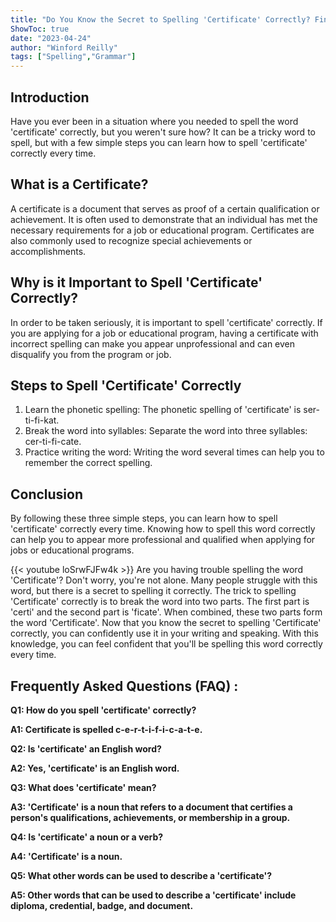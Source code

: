 ```yaml
---
title: "Do You Know the Secret to Spelling 'Certificate' Correctly? Find Out Now!"
ShowToc: true 
date: "2023-04-24"
author: "Winford Reilly" 
tags: ["Spelling","Grammar"]
---
```

## Introduction

Have you ever been in a situation where you needed to spell the word 'certificate' correctly, but you weren't sure how? It can be a tricky word to spell, but with a few simple steps you can learn how to spell 'certificate' correctly every time. 

## What is a Certificate?

A certificate is a document that serves as proof of a certain qualification or achievement. It is often used to demonstrate that an individual has met the necessary requirements for a job or educational program. Certificates are also commonly used to recognize special achievements or accomplishments. 

## Why is it Important to Spell 'Certificate' Correctly?

In order to be taken seriously, it is important to spell 'certificate' correctly. If you are applying for a job or educational program, having a certificate with incorrect spelling can make you appear unprofessional and can even disqualify you from the program or job. 

## Steps to Spell 'Certificate' Correctly

1. Learn the phonetic spelling: The phonetic spelling of 'certificate' is ser-ti-fi-kat. 
2. Break the word into syllables: Separate the word into three syllables: cer-ti-fi-cate. 
3. Practice writing the word: Writing the word several times can help you to remember the correct spelling. 

## Conclusion

By following these three simple steps, you can learn how to spell 'certificate' correctly every time. Knowing how to spell this word correctly can help you to appear more professional and qualified when applying for jobs or educational programs.

{{< youtube loSrwFJFw4k >}} 
Are you having trouble spelling the word 'Certificate'? Don't worry, you're not alone. Many people struggle with this word, but there is a secret to spelling it correctly. The trick to spelling 'Certificate' correctly is to break the word into two parts. The first part is 'certi' and the second part is 'ficate'. When combined, these two parts form the word 'Certificate'. Now that you know the secret to spelling 'Certificate' correctly, you can confidently use it in your writing and speaking. With this knowledge, you can feel confident that you'll be spelling this word correctly every time.

## Frequently Asked Questions (FAQ) :
**Q1: How do you spell 'certificate' correctly?**

**A1: Certificate is spelled c-e-r-t-i-f-i-c-a-t-e.**

**Q2: Is 'certificate' an English word?**

**A2: Yes, 'certificate' is an English word.**

**Q3: What does 'certificate' mean?**

**A3: 'Certificate' is a noun that refers to a document that certifies a person's qualifications, achievements, or membership in a group.**

**Q4: Is 'certificate' a noun or a verb?**

**A4: 'Certificate' is a noun.**

**Q5: What other words can be used to describe a 'certificate'?**

**A5: Other words that can be used to describe a 'certificate' include diploma, credential, badge, and document.**





